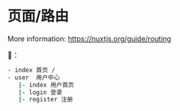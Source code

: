 # 页面/路由
More information: https://nuxtjs.org/guide/routing

🌰：
```bash
- index 首页 /
- user  用户中心
   |- index 用户首页
   |- login 登录
   |- register 注册
```

